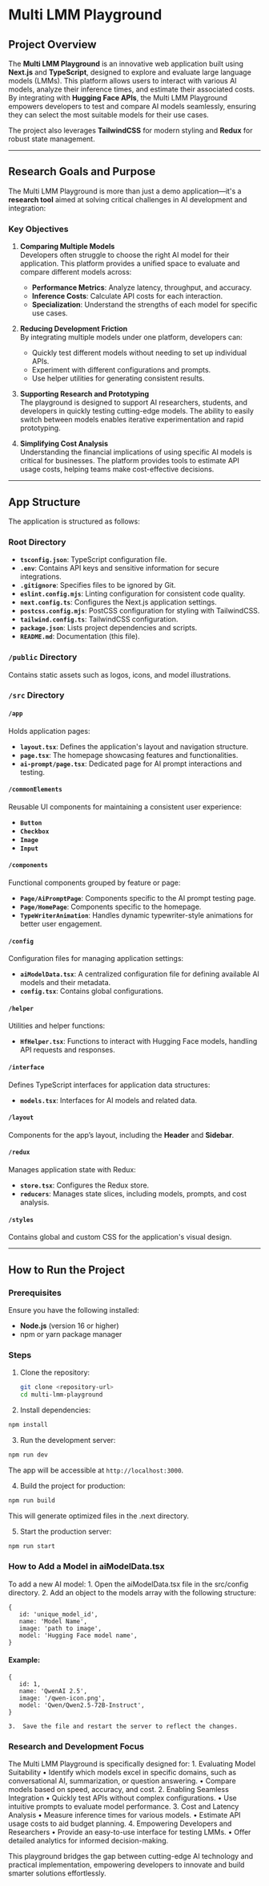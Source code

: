 # Multi LMM Playground

## Project Overview
The **Multi LMM Playground** is an innovative web application built using **Next.js** and **TypeScript**, designed to explore and evaluate large language models (LMMs). This platform allows users to interact with various AI models, analyze their inference times, and estimate their associated costs. By integrating with **Hugging Face APIs**, the Multi LMM Playground empowers developers to test and compare AI models seamlessly, ensuring they can select the most suitable models for their use cases.

The project also leverages **TailwindCSS** for modern styling and **Redux** for robust state management.

---

## Research Goals and Purpose

The Multi LMM Playground is more than just a demo application—it's a **research tool** aimed at solving critical challenges in AI development and integration:

### **Key Objectives**
1. **Comparing Multiple Models**  
   Developers often struggle to choose the right AI model for their application. This platform provides a unified space to evaluate and compare different models across:
   - **Performance Metrics**: Analyze latency, throughput, and accuracy.
   - **Inference Costs**: Calculate API costs for each interaction.
   - **Specialization**: Understand the strengths of each model for specific use cases.

2. **Reducing Development Friction**  
   By integrating multiple models under one platform, developers can:
   - Quickly test different models without needing to set up individual APIs.
   - Experiment with different configurations and prompts.
   - Use helper utilities for generating consistent results.

3. **Supporting Research and Prototyping**  
   The playground is designed to support AI researchers, students, and developers in quickly testing cutting-edge models. The ability to easily switch between models enables iterative experimentation and rapid prototyping.

4. **Simplifying Cost Analysis**  
   Understanding the financial implications of using specific AI models is critical for businesses. The platform provides tools to estimate API usage costs, helping teams make cost-effective decisions.

---

## App Structure

The application is structured as follows:

### **Root Directory**
- **`tsconfig.json`**: TypeScript configuration file.
- **`.env`**: Contains API keys and sensitive information for secure integrations.
- **`.gitignore`**: Specifies files to be ignored by Git.
- **`eslint.config.mjs`**: Linting configuration for consistent code quality.
- **`next.config.ts`**: Configures the Next.js application settings.
- **`postcss.config.mjs`**: PostCSS configuration for styling with TailwindCSS.
- **`tailwind.config.ts`**: TailwindCSS configuration.
- **`package.json`**: Lists project dependencies and scripts.
- **`README.md`**: Documentation (this file).

### **`/public` Directory**
Contains static assets such as logos, icons, and model illustrations.

### **`/src` Directory**
#### **`/app`**
Holds application pages:
- **`layout.tsx`**: Defines the application's layout and navigation structure.
- **`page.tsx`**: The homepage showcasing features and functionalities.
- **`ai-prompt/page.tsx`**: Dedicated page for AI prompt interactions and testing.

#### **`/commonElements`**
Reusable UI components for maintaining a consistent user experience:
- **`Button`**
- **`Checkbox`**
- **`Image`**
- **`Input`**

#### **`/components`**
Functional components grouped by feature or page:
- **`Page/AiPromptPage`**: Components specific to the AI prompt testing page.
- **`Page/HomePage`**: Components specific to the homepage.
- **`TypeWriterAnimation`**: Handles dynamic typewriter-style animations for better user engagement.

#### **`/config`**
Configuration files for managing application settings:
- **`aiModelData.tsx`**: A centralized configuration file for defining available AI models and their metadata.
- **`config.tsx`**: Contains global configurations.

#### **`/helper`**
Utilities and helper functions:
- **`HfHelper.tsx`**: Functions to interact with Hugging Face models, handling API requests and responses.

#### **`/interface`**
Defines TypeScript interfaces for application data structures:
- **`models.tsx`**: Interfaces for AI models and related data.

#### **`/layout`**
Components for the app’s layout, including the **Header** and **Sidebar**.

#### **`/redux`**
Manages application state with Redux:
- **`store.tsx`**: Configures the Redux store.
- **`reducers`**: Manages state slices, including models, prompts, and cost analysis.

#### **`/styles`**
Contains global and custom CSS for the application's visual design.

---

## How to Run the Project

### **Prerequisites**
Ensure you have the following installed:
- **Node.js** (version 16 or higher)
- npm or yarn package manager

### **Steps**
1. Clone the repository:

   ```bash
   git clone <repository-url>
   cd multi-lmm-playground
   ```

2.	Install dependencies:

   ```bash
   npm install
   ```

3.	Run the development server:

   ```bash
   npm run dev
   ```

The app will be accessible at `http://localhost:3000`.

4.	Build the project for production:

   ```bash
   npm run build
   ```

This will generate optimized files in the .next directory.

5.	Start the production server:

   ```bash
   npm run start
   ```

### How to Add a Model in aiModelData.tsx

To add a new AI model:
	1.	Open the aiModelData.tsx file in the src/config directory.
	2.	Add an object to the models array with the following structure:

   ```
   {
      id: 'unique_model_id',
      name: 'Model Name',
      image: 'path to image',
      model: 'Hugging Face model name',
   }
   ```

#### Example:

   ```
   {
      id: 1,
      name: 'QwenAI 2.5',
      image: '/qwen-icon.png',
      model: 'Qwen/Qwen2.5-72B-Instruct',
   }
   ```

	3.	Save the file and restart the server to reflect the changes.

### Research and Development Focus

The Multi LMM Playground is specifically designed for:
	1.	Evaluating Model Suitability
	•	Identify which models excel in specific domains, such as conversational AI, summarization, or question answering.
	•	Compare models based on speed, accuracy, and cost.
	2.	Enabling Seamless Integration
	•	Quickly test APIs without complex configurations.
	•	Use intuitive prompts to evaluate model performance.
	3.	Cost and Latency Analysis
	•	Measure inference times for various models.
	•	Estimate API usage costs to aid budget planning.
	4.	Empowering Developers and Researchers
	•	Provide an easy-to-use interface for testing LMMs.
	•	Offer detailed analytics for informed decision-making.

This playground bridges the gap between cutting-edge AI technology and practical implementation, empowering developers to innovate and build smarter solutions effortlessly.


